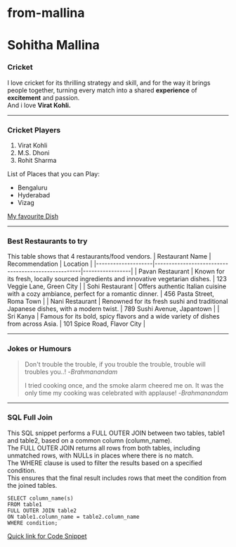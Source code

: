 # from-mallina
# Sohitha Mallina
### Cricket
I love cricket for its thrilling strategy and skill, and for the way it brings people together, turning every match into a shared **experience** of **excitement** and passion.<br> And i love **Virat Kohli.**

------------

### Cricket Players
1. Virat Kohli
2. M.S. Dhoni
3. Rohit Sharma

List of Places that you can Play:
* Bengaluru
* Hyderabad
* Vizag

[My favourite Dish](MyDish.md)

----------

### Best Restaurants to try
This table shows that 4 restaurants/food vendors.
| Restaurant Name    | Recommendation                                    | Location        |
|--------------------|----------------------------------------------------|-----------------|
| Pavan Restaurant    | Known for its fresh, locally sourced ingredients and innovative vegetarian dishes. | 123 Veggie Lane, Green City |
| Sohi Restaurant       | Offers authentic Italian cuisine with a cozy ambiance, perfect for a romantic dinner. | 456 Pasta Street, Roma Town |
| Nani Restaurant        | Renowned for its fresh sushi and traditional Japanese dishes, with a modern twist. | 789 Sushi Avenue, Japantown |
| Sri Kanya     | Famous for its bold, spicy flavors and a wide variety of dishes from across Asia. | 101 Spice Road, Flavor City |

------------

### Jokes or Humours
> Don't trouble the trouble, if you trouble the trouble, trouble will troubles you..! -*Brahmanandam*
>
> I tried cooking once, and the smoke alarm cheered me on. It was the only time my cooking was celebrated with applause! -*Brahmanandam*

-------------

### SQL Full Join
This SQL snippet performs a FULL OUTER JOIN between two tables, table1 and table2, based on a common column (column_name).<br> The FULL OUTER JOIN returns all rows from both tables, including unmatched rows, with NULLs in places where there is no match.<br> The WHERE clause is used to filter the results based on a specified condition. <br> This ensures that the final result includes rows that meet the condition from the joined tables.

```
SELECT column_name(s)
FROM table1
FULL OUTER JOIN table2
ON table1.column_name = table2.column_name
WHERE condition;

```


[Quick link for Code Snippet](https://code.pieces.app/collections/sql)